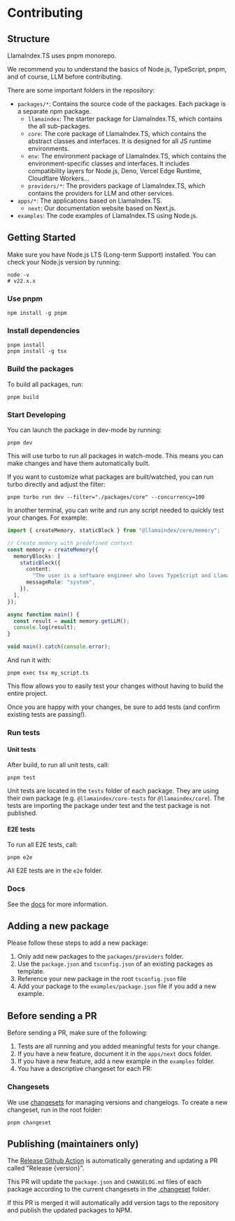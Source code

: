 # Contributing

## Structure

LlamaIndex.TS uses pnpm monorepo.

We recommend you to understand the basics of Node.js, TypeScript, pnpm, and of course, LLM before contributing.

There are some important folders in the repository:

- `packages/*`: Contains the source code of the packages. Each package is a separate npm package.
  - `llamaindex`: The starter package for LlamaIndex.TS, which contains the all sub-packages.
  - `core`: The core package of LlamaIndex.TS, which contains the abstract classes and interfaces. It is designed for
    all JS runtime environments.
  - `env`: The environment package of LlamaIndex.TS, which contains the environment-specific classes and interfaces. It
    includes compatibility layers for Node.js, Deno, Vercel Edge Runtime, Cloudflare Workers...
  - `providers/*`: The providers package of LlamaIndex.TS, which contains the providers for LLM and other services.
- `apps/*`: The applications based on LlamaIndex.TS.
  - `next`: Our documentation website based on Next.js.
- `examples`: The code examples of LlamaIndex.TS using Node.js.

## Getting Started

Make sure you have Node.js LTS (Long-term Support) installed. You can check your Node.js version by running:

```shell
node -v
# v22.x.x
```

### Use pnpm

```shell
npm install -g pnpm
```

### Install dependencies

```shell
pnpm install
pnpm install -g tsx
```

### Build the packages

To build all packages, run:

```shell
pnpm build
```

### Start Developing

You can launch the package in dev-mode by running:

```shell
pnpm dev
```

This will use turbo to run all packages in watch-mode. This means you can make changes and have them automatically built.

If you want to customize what packages are built/watched, you can run turbo directly and adjust the filter:

```shell
pnpm turbo run dev --filter="./packages/core" --concurrency=100
```

In another terminal, you can write and run any script needed to quickly test your changes. For example:

```typescript
import { createMemory, staticBlock } from "@llamaindex/core/memory";

// Create memory with predefined context
const memory = createMemory({
  memoryBlocks: [
    staticBlock({
      content:
        "The user is a software engineer who loves TypeScript and LlamaIndex.",
      messageRole: "system",
    }),
  ],
});

async function main() {
  const result = await memory.getLLM();
  console.log(result);
}

void main().catch(console.error);
```

And run it with:

```shell
pnpm exec tsx my_script.ts
```

This flow allows you to easily test your changes without having to build the entire project.

Once you are happy with your changes, be sure to add tests (and confirm existing tests are passing!).

### Run tests

#### Unit tests

After build, to run all unit tests, call:

```shell
pnpm test
```

Unit tests are located in the `tests` folder of each package. They are using their own package (e.g. `@llamaindex/core-tests` for `@llamaindex/core`). The tests are importing the package under test and the test package is not published.

#### E2E tests

To run all E2E tests, call:

```shell
pnpm e2e
```

All E2E tests are in the `e2e` folder.

### Docs

See the [docs](./apps/next/README.md) for more information.

## Adding a new package

Please follow these steps to add a new package:

1. Only add new packages to the `packages/providers` folder.
2. Use the `package.json` and `tsconfig.json` of an existing packages as template.
3. Reference your new package in the root `tsconfig.json` file
4. Add your package to the `examples/package.json` file if you add a new example.

## Before sending a PR

Before sending a PR, make sure of the following:

1. Tests are all running and you added meaningful tests for your change.
2. If you have a new feature, document it in the `apps/next` docs folder.
3. If you have a new feature, add a new example in the `examples` folder.
4. You have a descriptive changeset for each PR:

### Changesets

We use [changesets](https://github.com/changesets/changesets) for managing versions and changelogs. To create a new
changeset, run in the root folder:

```shell
pnpm changeset
```

## Publishing (maintainers only)

The [Release Github Action](.github/workflows/release.yml) is automatically generating and updating a
PR called "Release {version}".

This PR will update the `package.json` and `CHANGELOG.md` files of each package according to
the current changesets in the [.changeset](.changeset) folder.

If this PR is merged it will automatically add version tags to the repository and publish the updated packages to NPM.
